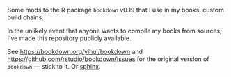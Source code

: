 Some mods to the R package `bookdown` v0.19 that I use in my books' custom build chains.

In the unlikely event that anyone wants to compile my books from sources,
I've made this repository publicly available.

See https://bookdown.org/yihui/bookdown and https://github.com/rstudio/bookdown/issues
for the original version of `bookdown` — stick to it. Or [sphinx](https://www.sphinx-doc.org/).
